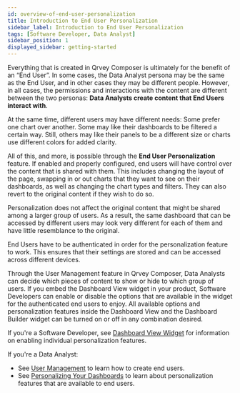```yaml
---
id: overview-of-end-user-personalization
title: Introduction to End User Personalization
sidebar_label: Introduction to End User Personalization
tags: [Software Developer, Data Analyst]
sidebar_position: 1
displayed_sidebar: getting-started
---
```


<div style={{textAlign: "justify"}}>

Everything that is created in Qrvey Composer is ultimately for the benefit of an “End User”. In some cases, the Data Analyst persona may be the same as the End User, and in other cases they may be different people. However, in all cases, the permissions and interactions with the content are different between the two personas: **Data Analysts create content that End Users interact with**.

At the same time, different users may have different needs: Some prefer one chart over another. Some may like their dashboards to be filtered a certain way. Still, others may like their panels to be a different size or charts use different colors for added clarity.

All of this, and more, is possible through the **End User Personalization** feature. If enabled and properly configured, end users will have control over the content that is shared with them. This includes changing the layout of the page, swapping in or out charts that they want to see on their dashboards, as well as changing the chart types and filters. They can also revert to the original content if they wish to do so.

Personalization does not affect the original content that might be shared among a larger group of users. As a result, the same dashboard that can be accessed by different users may look very different for each of them and have little resemblance to the original. 

End Users have to be authenticated in order for the personalization feature to work. This ensures that their settings are stored and can be accessed across different devices.

Through the User Management feature in Qrvey Composer, Data Analysts can decide which pieces of content to show or hide to which group of users. If you embed the Dashboard View widget in your product, Software Developers can enable or disable the options that are available in the widget for the authenticated end users to enjoy. All available options and personalization features inside the Dashboard View and the Dashboard Builder widget can be turned on or off in any combination desired.

If you're a Software Developer, see [Dashboard View Widget](../04-Embedding%20Qrvey%20Widgets/05-Widgets/dashboard-view.md) for information on enabling individual personalization features.  

If you're a Data Analyst:
* See [User Management](../../composer/06-Building%20Dashboards/04-User%20Management/overview-of-user-management.md) to learn how to create end users.
* See [Personalizing Your Dashboards](../08-End%20User%20Personalization/overview-of-personalization.md) to learn about personalization features that are available to end users.

</div>
